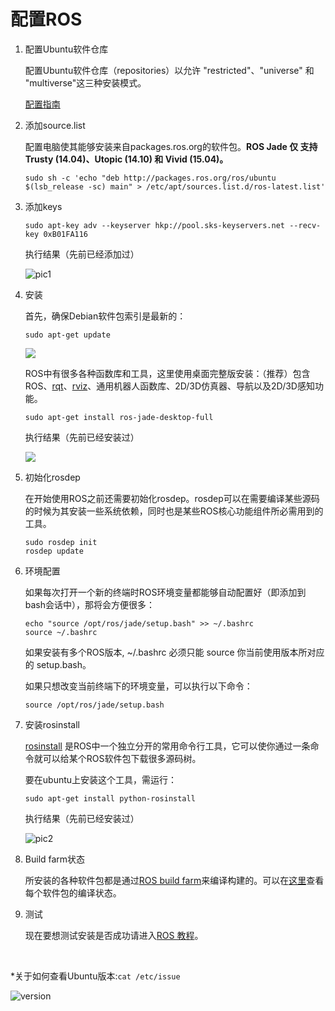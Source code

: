 # 配置ROS

1. 配置Ubuntu软件仓库

   配置Ubuntu软件仓库（repositories）以允许 "restricted"、"universe" 和 "multiverse"这三种安装模式。 

   [配置指南](https://help.ubuntu.com/community/Repositories/Ubuntu)

2. 添加source.list

   配置电脑使其能够安装来自packages.ros.org的软件包。__ROS Jade **仅** 支持Trusty (14.04)、Utopic (14.10) 和 Vivid (15.04)。__

   ```
   sudo sh -c 'echo "deb http://packages.ros.org/ros/ubuntu $(lsb_release -sc) main" > /etc/apt/sources.list.d/ros-latest.list'
   ```

3. 添加keys

   ```
   sudo apt-key adv --keyserver hkp://pool.sks-keyservers.net --recv-key 0xB01FA116
   ```

   执行结果（先前已经添加过）

   ![pic1](http://p1.bpimg.com/567571/ac3dccd7c8f30d10.png)

4. 安装

   首先，确保Debian软件包索引是最新的：

   ```
   sudo apt-get update
   ```

   ![](http://i1.piimg.com/567571/f285249d86822940.png)

   ROS中有很多各种函数库和工具，这里使用桌面完整版安装：（推荐）包含ROS、[rqt](http://wiki.ros.org/rqt)、[rviz](http://wiki.ros.org/rviz)、通用机器人函数库、2D/3D仿真器、导航以及2D/3D感知功能。

   ```
   sudo apt-get install ros-jade-desktop-full
   ```
   执行结果（先前已经安装过）

   ![](http://i1.piimg.com/567571/a237073c0d8d9cf0.png)

5. 初始化rosdep

   在开始使用ROS之前还需要初始化rosdep。rosdep可以在需要编译某些源码的时候为其安装一些系统依赖，同时也是某些ROS核心功能组件所必需用到的工具。

   ```
   sudo rosdep init
   rosdep update
   ```

6. 环境配置

   如果每次打开一个新的终端时ROS环境变量都能够自动配置好（即添加到bash会话中），那将会方便很多：

   ```
   echo "source /opt/ros/jade/setup.bash" >> ~/.bashrc
   source ~/.bashrc
   ```

   如果安装有多个ROS版本, ~/.bashrc 必须只能 source 你当前使用版本所对应的 setup.bash。

   如果只想改变当前终端下的环境变量，可以执行以下命令：

   ```
   source /opt/ros/jade/setup.bash
   ```

7. 安装rosinstall

   [rosinstall](http://wiki.ros.org/rosinstall) 是ROS中一个独立分开的常用命令行工具，它可以使你通过一条命令就可以给某个ROS软件包下载很多源码树。

   要在ubuntu上安装这个工具，需运行：

   ```
   sudo apt-get install python-rosinstall
   ```

   执行结果（先前已经安装过）

   ![pic2](http://p1.bpimg.com/567571/f4e7418e64aa0f81.png)

8. Build farm状态

   所安装的各种软件包都是通过[ROS build farm](http://jenkins.ros.org/)来编译构建的。可以在[这里](http://www.ros.org/debbuild/jade.html)查看每个软件包的编译状态。

9. 测试

   现在要想测试安装是否成功请进入[ROS 教程](http://wiki.ros.org/cn/ROS/Tutorials)。

   ​

*关于如何查看Ubuntu版本:`cat /etc/issue`

![version](http://p1.bpimg.com/567571/7a19ff53909d3a0a.png)